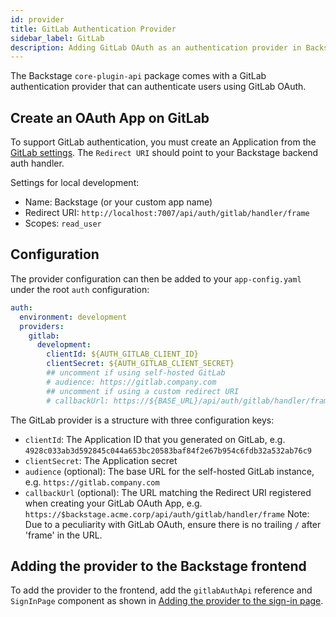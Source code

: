 ```yaml
---
id: provider
title: GitLab Authentication Provider
sidebar_label: GitLab
description: Adding GitLab OAuth as an authentication provider in Backstage
---
```


The Backstage `core-plugin-api` package comes with a GitLab authentication
provider that can authenticate users using GitLab OAuth.

## Create an OAuth App on GitLab

To support GitLab authentication, you must create an Application from the
[GitLab settings](https://gitlab.com/-/profile/applications). The `Redirect URI`
should point to your Backstage backend auth handler.

Settings for local development:

- Name: Backstage (or your custom app name)
- Redirect URI: `http://localhost:7007/api/auth/gitlab/handler/frame`
- Scopes: `read_user`

## Configuration

The provider configuration can then be added to your `app-config.yaml` under the
root `auth` configuration:

```yaml
auth:
  environment: development
  providers:
    gitlab:
      development:
        clientId: ${AUTH_GITLAB_CLIENT_ID}
        clientSecret: ${AUTH_GITLAB_CLIENT_SECRET}
        ## uncomment if using self-hosted GitLab
        # audience: https://gitlab.company.com
        ## uncomment if using a custom redirect URI
        # callbackUrl: https://${BASE_URL}/api/auth/gitlab/handler/frame
```

The GitLab provider is a structure with three configuration keys:

- `clientId`: The Application ID that you generated on GitLab, e.g.
  `4928c033ab3d592845c044a653bc20583baf84f2e67b954c6fdb32a532ab76c9`
- `clientSecret`: The Application secret
- `audience` (optional): The base URL for the self-hosted GitLab instance, e.g.
  `https://gitlab.company.com`
- `callbackUrl` (optional): The URL matching the Redirect URI registered when creating your GitLab OAuth App, e.g.
  `https://$backstage.acme.corp/api/auth/gitlab/handler/frame`
  Note: Due to a peculiarity with GitLab OAuth, ensure there is no trailing `/` after 'frame' in the URL.

## Adding the provider to the Backstage frontend

To add the provider to the frontend, add the `gitlabAuthApi` reference and
`SignInPage` component as shown in
[Adding the provider to the sign-in page](../index.md#adding-the-provider-to-the-sign-in-page).
